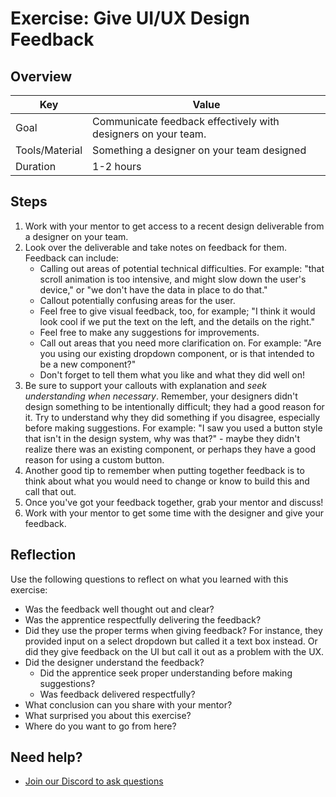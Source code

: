 # Exercise: Give UI/UX Design Feedback

## Overview

| Key | Value |
| --- | --- |
| Goal | Communicate feedback effectively with designers on your team. |
| Tools/Material | Something a designer on your team designed |
| Duration | 1-2 hours |


## Steps

1. Work with your mentor to get access to a recent design deliverable from a designer on your team. 
2. Look over the deliverable and take notes on feedback for them. Feedback can include: 
    - Calling out areas of potential technical difficulties. For example: "that scroll animation is too intensive, and might slow down the user's device," or "we don't have the data in place to do that."
    - Callout potentially confusing areas for the user. 
    - Feel free to give visual feedback, too, for example; "I think it would look cool if we put the text on the left, and the details on the right." 
    - Feel free to make any suggestions for improvements. 
    - Call out areas that you need more clarification on. For example: "Are you using our existing dropdown component, or is that intended to be a new component?"
    - Don't forget to tell them what you like and what they did well on!
3. Be sure to support your callouts with explanation and *seek understanding when necessary*. Remember, your designers didn't design something to be intentionally difficult; they had a good reason for it. Try to understand why they did something if you disagree, especially before making suggestions. For example: "I saw you used a button style that isn't in the design system, why was that?" - maybe they didn't realize there was an existing component, or perhaps they have a good reason for using a custom button. 
4. Another good tip to remember when putting together feedback is to think about what you would need to change or know to build this and call that out. 
5. Once you've got your feedback together, grab your mentor and discuss! 
6. Work with your mentor to get some time with the designer and give your feedback.

## Reflection

Use the following questions to reflect on what you learned with this exercise:

- Was the feedback well thought out and clear?
- Was the apprentice respectfully delivering the feedback?
- Did they use the proper terms when giving feedback? For instance, they provided input on a select dropdown but called it a text box instead. Or did they give feedback on the UI but call it out as a problem with the UX.
- Did the designer understand the feedback?
    - Did the apprentice seek proper understanding before making suggestions?
    - Was feedback delivered respectfully?
- What conclusion can you share with your mentor?
- What surprised you about this exercise?
- Where do you want to go from here?

## Need help?

- [Join our Discord to ask questions](https://discord.gg/bDVYvG3Czd)
